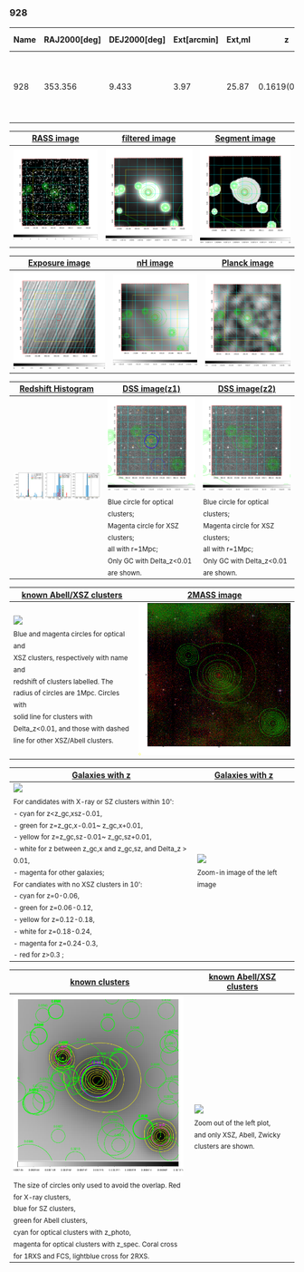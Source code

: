 <div STYLE="page-break-after: always;"></div>

### 928

|Name|RAJ2000[deg]|DEJ2000[deg] |Ext[arcmin]| Ext,ml | z | z_src| C|GC(XSZ,Delta_z<0.01)| GC(OPT,Delta_z<0.01)|GC| R_sig[arcmin] | R500[arcmin] | R500[Mpc]| CRsig[c/s] | CR500[c/s] |L500[1E44 erg/s]|F500[1E-12 erg/s/cm^2]| M500[1E14 Msun]|Tx[keV]|Cnt_sig|Beta|Rc[arcmin]|Comment|Alias|
|---|---|---|---|---|---|------|---|--------|---------|----------|---|---|---|---|---|---|---|---|---|---|---|---|---|---|
|928| 353.356| 9.433| 3.97| 25.87| 0.1619(0.005)| z1, z_xsz| B| F20, SPI, Tar| A, C, N, RM, W| A, C, F20, N, SPI, Tar, W| 12.212| 5.895| 0.985| 0.135(0.034)| 0.124(0.031)| 1.661(0.315)| 2.309(0.438)| 3.18(0.29)| 4.61(0.27)| 62.7| 0.624(-0.093+0.189)| 3.806(-1.150+1.858)| -| t193|

|[RASS image](../image/928/928_img.pdf)|[filtered image](../image/928/928_fil.pdf)|[Segment image](../image/928/928_seg.pdf)|
|-------------------|--------------------|-------------------|
| <img src="../image/928/928_img.png" width="300">  | <img src="../image/928/928_fil.png" width="300">   | <img src="../image/928/928_seg.png" width="300">  |

|[Exposure image](../image/928/928_mex.pdf)| [nH image](../image/928/928_nh.pdf)| [Planck image](../image/928/928_p.pdf)|
|-------------------|--------------------|-------------------|
|<img src="../image/928/928_mex.png" width="300">   | <img src="../image/928/928_nh.png" width="300">    | <img src="../image/928/928_p.png" width="300"> |

|[Redshift Histogram](../image/928/928_zg.pdf) | [DSS image(z1)](../image/928/928_dss_z1.pdf)      |  [DSS image(z2)](../image/928/928_dss_z2.pdf)    |
|-------------------|--------------------|-------------------|
|<img src="../image/928/928_zg.png" width="300"> |<img src="../image/928/928_dss_z1.png" width="300"> <sub><br>Blue circle for optical clusters; <br>Magenta circle for XSZ clusters; <br>all with r=1Mpc; <br>Only GC with Delta_z<0.01 are shown. </sub>| <img src="../image/928/928_dss_z2.png" width="300"><sub><br>Blue circle for optical clusters; <br>Magenta circle for XSZ clusters; <br>all with r=1Mpc; <br>Only GC with Delta_z<0.01 are shown. </sub> |

|[known Abell/XSZ clusters](../image/928/928_m.pdf) | [2MASS image](../image/928/928_2mass.pdf)      |
|-------------------|-------------------|
|<img src=../image/928/928_m.png width="300"> <br><sub>Blue and magenta circles for optical and <br>XSZ clusters, respectively with name and <br>redshift of clusters labelled. The <br>radius of circles are 1Mpc. Circles with <br>solid line for clusters with <br>Delta_z<0.01, and those with dashed <br>line for other XSZ/Abell clusters.        </sub>|<img src="../image/928/928_2mass.png" width="300">  |

|[Galaxies with z](../image/928/928_opt_ned.pdf) |[Galaxies with z](../image/928/928_opt_ned_zoom.pdf) |
|-------------------|-------------------|
| <img src=../image/928/928_opt_ned.png width="300"> <br><sub> For candidates with X-ray or SZ clusters within 10': <br> - cyan for z<z_gc,xsz-0.01, <br> - green for z=z_gc,x-0.01~ z_gc,x+0.01, <br> - yellow for z=z_gc,sz-0.01~ z_gc,sz+0.01, <br> - white for z between z_gc,x and z_gc,sz, and Delta_z > 0.01, <br> - magenta for other galaxies; <br>For candiates with no XSZ clusters in 10': <br> - cyan for z=0-0.06, <br> - green for z=0.06-0.12, <br> - yellow for z=0.12-0.18, <br> - white for z=0.18-0.24, <br> - magenta for z=0.24-0.3, <br> - red for z>0.3 ;  </sub>|<img src=../image/928/928_opt_ned_zoom.png width="300">  <br><sub> Zoom-in image of the left image</sub>|

|[known clusters](../image/928/928_gc.pdf) |[known Abell/XSZ clusters](../image/928/928_gc_large.pdf) |
|-------------------|-------------------|
| <img src=../image/928/928_gc.png width="300"> <br><sub> The size of circles only used to avoid the overlap. Red for X-ray clusters, <br> blue for SZ clusters, <br> green for Abell clusters, <br> cyan for optical clusters with z_photo, <br> magenta for optical clusters with z_spec. Coral cross for 1RXS and FCS, lightblue cross for 2RXS. </sub>|<img src=../image/928/928_gc_large.png width="300"> <br><sub> Zoom out of the left plot, <br> and only XSZ, Abell, Zwicky clusters are shown. </sub> |



